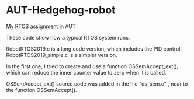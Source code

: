 # AUT-Hedgehog-robot
 My RTOS assignment in AUT
 
These code show how a typical RTOS system runs.


RobotRTOS2019.c is a long code version, which includes the PID control.
RobotRTOS2019_simple.c is a simpler version.

In the first one, I tried to create and use a function OSSemAccept_ext(), 
which can reduce the inner counter value to zero when it is called.

OSSemAccept_ext() source code was added in the file "os_sem.c" , near to the function OSSemAccept().
